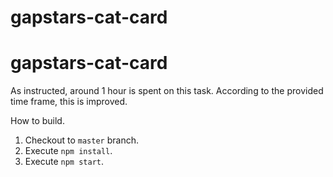 # gapstars-cat-card
# gapstars-cat-card
As instructed, around 1 hour is spent on this task. According to the provided time frame, this is improved.

How to build.
1) Checkout to `master` branch.
2) Execute `npm install`.
3) Execute `npm start`.
